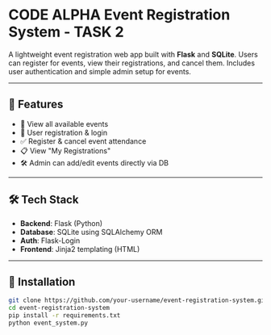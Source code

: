 # CODE ALPHA Event Registration System - TASK 2

A lightweight event registration web app built with **Flask** and **SQLite**. Users can register for events, view their registrations, and cancel them. Includes user authentication and simple admin setup for events.

---

## 🚀 Features

- 🧾 View all available events
- 🧍 User registration & login
- ✅ Register & cancel event attendance
- 📋 View "My Registrations"
- 🛠️ Admin can add/edit events directly via DB

---

## 🛠️ Tech Stack

- **Backend**: Flask (Python)
- **Database**: SQLite using SQLAlchemy ORM
- **Auth**: Flask-Login
- **Frontend**: Jinja2 templating (HTML)

---

## 🧩 Installation

```bash
git clone https://github.com/your-username/event-registration-system.git
cd event-registration-system
pip install -r requirements.txt
python event_system.py
